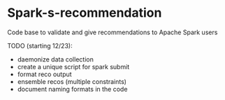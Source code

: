 # Spark-s-recommendation
Code base to validate and give recommendations to Apache Spark users

TODO (starting 12/23): 
- daemonize data collection
- create a unique script for spark submit
- format reco output
- ensemble recos (multiple constraints)
- document naming formats in the code
